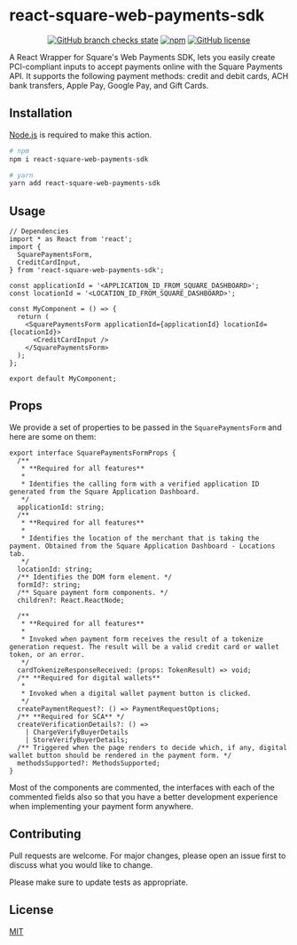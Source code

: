 # react-square-web-payments-sdk

<div style="text-align: center;">
  <a href="https://github.com/weareseeed/react-square-web-payments-sdk/actions"><img alt="GitHub branch checks state" src="https://img.shields.io/github/checks-status/weareseeed/react-square-web-payments-sdk/main?style=flat-square"></a>
  <a href="https://www.npmjs.com/package/react-square-web-payments-sdk"><img alt="npm" src="https://img.shields.io/npm/dm/react-square-web-payments-sdk?style=flat-square"></a>
  <a href="https://github.com/weareseeed/react-square-web-payments-sdk/blob/main/LICENSE"><img alt="GitHub license" src="https://img.shields.io/github/license/weareseeed/react-square-web-payments-sdk?style=flat-square"></a>
</div>

A React Wrapper for Square's Web Payments SDK, lets you easily create PCI-compliant inputs to accept payments online with the Square Payments API. It supports the following payment methods: credit and debit cards, ACH bank transfers, Apple Pay, Google Pay, and Gift Cards.

## Installation

[Node.js](https://nodejs.org/en/) is required to make this action.

```bash
# npm
npm i react-square-web-payments-sdk

# yarn
yarn add react-square-web-payments-sdk
```

## Usage

```tsx
// Dependencies
import * as React from 'react';
import {
  SquarePaymentsForm,
  CreditCardInput,
} from 'react-square-web-payments-sdk';

const applicationId = '<APPLICATION_ID_FROM_SQUARE_DASHBOARD>';
const locationId = '<LOCATION_ID_FROM_SQUARE_DASHBOARD>';

const MyComponent = () => {
  return (
    <SquarePaymentsForm applicationId={applicationId} locationId={locationId}>
      <CreditCardInput />
    </SquarePaymentsForm>
  );
};

export default MyComponent;
```

## Props

We provide a set of properties to be passed in the `SquarePaymentsForm` and here are some on them:

```tsx
export interface SquarePaymentsFormProps {
  /**
   * **Required for all features**
   *
   * Identifies the calling form with a verified application ID generated from the Square Application Dashboard.
   */
  applicationId: string;
  /**
   * **Required for all features**
   *
   * Identifies the location of the merchant that is taking the payment. Obtained from the Square Application Dashboard - Locations tab.
   */
  locationId: string;
  /** Identifies the DOM form element. */
  formId?: string;
  /** Square payment form components. */
  children?: React.ReactNode;

  /**
   * **Required for all features**
   *
   * Invoked when payment form receives the result of a tokenize generation request. The result will be a valid credit card or wallet token, or an error.
   */
  cardTokenizeResponseReceived: (props: TokenResult) => void;
  /** **Required for digital wallets**
   *
   * Invoked when a digital wallet payment button is clicked.
   */
  createPaymentRequest?: () => PaymentRequestOptions;
  /** **Required for SCA** */
  createVerificationDetails?: () =>
    | ChargeVerifyBuyerDetails
    | StoreVerifyBuyerDetails;
  /** Triggered when the page renders to decide which, if any, digital wallet button should be rendered in the payment form. */
  methodsSupported?: MethodsSupported;
}
```

Most of the components are commented, the interfaces with each of the commented fields also so that you have a better development experience when implementing your payment form anywhere.

## Contributing

Pull requests are welcome. For major changes, please open an issue first to discuss what you would like to change.

Please make sure to update tests as appropriate.

## License

[MIT](https://github.com/weareseeed/react-square-web-payments-sdk/blob/main/LICENSE)
